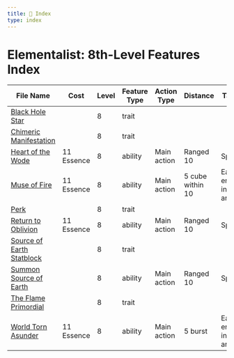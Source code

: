 ```yaml
---
title: 📑 Index
type: index
---
```


# Elementalist: 8th-Level Features Index

| File Name                                                       | Cost       | Level | Feature Type | Action Type | Distance         | Target                 |
| --------------------------------------------------------------- | ---------- | ----- | ------------ | ----------- | ---------------- | ---------------------- |
| [Black Hole Star](../Black%20Hole%20Star)                       |            | 8     | trait        |             |                  |                        |
| [Chimeric Manifestation](../Chimeric%20Manifestation)           |            | 8     | trait        |             |                  |                        |
| [Heart of the Wode](../Heart%20of%20the%20Wode)                 | 11 Essence | 8     | ability      | Main action | Ranged 10        | Special                |
| [Muse of Fire](../Muse%20of%20Fire)                             | 11 Essence | 8     | ability      | Main action | 5 cube within 10 | Each enemy in the area |
| [Perk](../Perk)                                                 |            | 8     | trait        |             |                  |                        |
| [Return to Oblivion](../Return%20to%20Oblivion)                 | 11 Essence | 8     | ability      | Main action | Ranged 10        | Special                |
| [Source of Earth Statblock](../Source%20of%20Earth%20Statblock) |            | 8     | trait        |             |                  |                        |
| [Summon Source of Earth](../Summon%20Source%20of%20Earth)       |            | 8     | ability      | Main action | Ranged 10        | Special                |
| [The Flame Primordial](../The%20Flame%20Primordial)             |            | 8     | trait        |             |                  |                        |
| [World Torn Asunder](../World%20Torn%20Asunder)                 | 11 Essence | 8     | ability      | Main action | 5 burst          | Each enemy in the area |
